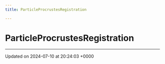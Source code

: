 ```yaml
---
title: ParticleProcrustesRegistration

---
```


# ParticleProcrustesRegistration





-------------------------------

Updated on 2024-07-10 at 20:24:03 +0000